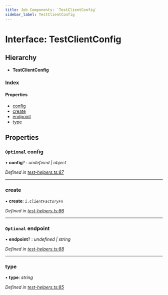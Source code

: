 ```yaml
---
title: Job Components: `TestClientConfig`
sidebar_label: TestClientConfig
---
```


# Interface: TestClientConfig

## Hierarchy

* **TestClientConfig**

### Index

#### Properties

* [config](testclientconfig.md#optional-config)
* [create](testclientconfig.md#create)
* [endpoint](testclientconfig.md#optional-endpoint)
* [type](testclientconfig.md#type)

## Properties

### `Optional` config

• **config**? : *undefined | object*

*Defined in [test-helpers.ts:87](https://github.com/terascope/teraslice/blob/d3a803c3/packages/job-components/src/test-helpers.ts#L87)*

___

###  create

• **create**: *`i.ClientFactoryFn`*

*Defined in [test-helpers.ts:86](https://github.com/terascope/teraslice/blob/d3a803c3/packages/job-components/src/test-helpers.ts#L86)*

___

### `Optional` endpoint

• **endpoint**? : *undefined | string*

*Defined in [test-helpers.ts:88](https://github.com/terascope/teraslice/blob/d3a803c3/packages/job-components/src/test-helpers.ts#L88)*

___

###  type

• **type**: *string*

*Defined in [test-helpers.ts:85](https://github.com/terascope/teraslice/blob/d3a803c3/packages/job-components/src/test-helpers.ts#L85)*


